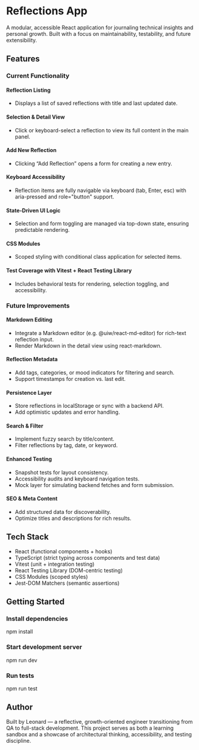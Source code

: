 # Reflections App

A modular, accessible React application for journaling technical insights and personal growth. Built with a focus on maintainability, testability, and future extensibility.

## Features

### Current Functionality

#### Reflection Listing

- Displays a list of saved reflections with title and last updated date.

#### Selection & Detail View

- Click or keyboard-select a reflection to view its full content in the main panel.

#### Add New Reflection

- Clicking “Add Reflection” opens a form for creating a new entry.

#### Keyboard Accessibility

- Reflection items are fully navigable via keyboard (tab, Enter, esc) with aria-pressed and role="button" support.

#### State-Driven UI Logic

- Selection and form toggling are managed via top-down state, ensuring predictable rendering.

#### CSS Modules

- Scoped styling with conditional class application for selected items.

#### Test Coverage with Vitest + React Testing Library

- Includes behavioral tests for rendering, selection toggling, and accessibility.

### Future Improvements

#### Markdown Editing

- Integrate a Markdown editor (e.g. @uiw/react-md-editor) for rich-text reflection input.
- Render Markdown in the detail view using react-markdown.

#### Reflection Metadata

- Add tags, categories, or mood indicators for filtering and search.
- Support timestamps for creation vs. last edit.

#### Persistence Layer

- Store reflections in localStorage or sync with a backend API.
- Add optimistic updates and error handling.

#### Search & Filter

- Implement fuzzy search by title/content.
- Filter reflections by tag, date, or keyword.

#### Enhanced Testing

- Snapshot tests for layout consistency.
- Accessibility audits and keyboard navigation tests.
- Mock layer for simulating backend fetches and form submission.

#### SEO & Meta Content

- Add structured data for discoverability.
- Optimize titles and descriptions for rich results.

## Tech Stack

- React (functional components + hooks)
- TypeScript (strict typing across components and test data)
- Vitest (unit + integration testing)
- React Testing Library (DOM-centric testing)
- CSS Modules (scoped styles)
- Jest-DOM Matchers (semantic assertions)

## Getting Started

### Install dependencies

npm install

### Start development server

npm run dev

### Run tests

npm run test

## Author

Built by Leonard — a reflective, growth-oriented engineer transitioning from QA to full-stack development. This project serves as both a learning sandbox and a showcase of architectural thinking, accessibility, and testing discipline.
